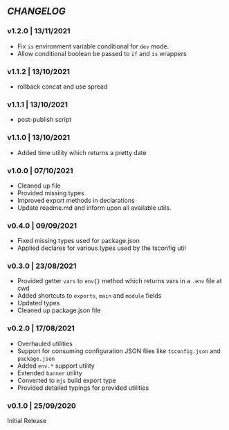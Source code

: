 ## _CHANGELOG_

### v1.2.0 | 13/11/2021

- Fix `is` environment variable conditional for `dev` mode.
- Allow conditional boolean be passed to `if` and `is` wrappers

### v1.1.2 | 13/10/2021

- rollback concat and use spread

### v1.1.1 | 13/10/2021

- post-publish script

### v1.1.0 | 13/10/2021

- Added time utility which returns a pretty date

### v1.0.0 | 07/10/2021

- Cleaned up file
- Provided missing types
- Improved export methods in declarations
- Update readme.md and inform upon all available utils.

### v0.4.0 | 09/09/2021

- Fixed missing types used for package.json
- Applied declares for various types used by the tsconfig util

### v0.3.0 | 23/08/2021

- Provided getter `vars` to `env{}` method which returns vars in a `.env` file at cwd
- Added shortcuts to `exports`, `main` and `module` fields
- Updated types
- Cleaned up package.json file

### v0.2.0 | 17/08/2021

- Overhauled utilities
- Support for consuming configuration JSON files like `tsconfig.json` and `package.json`
- Added `env.*` support utility
- Extended `banner` utility
- Converted to `mjs` build export type
- Provided detailed typings for provided utilities

### v0.1.0 | 25/09/2020

Initial Release
